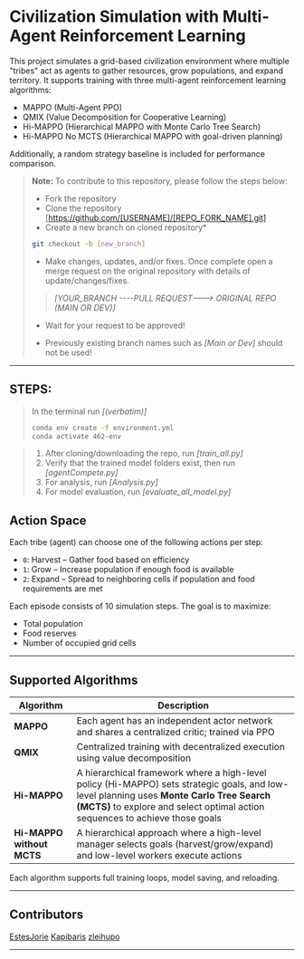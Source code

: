   # Civilization Simulation with Multi-Agent Reinforcement Learning

This project simulates a grid-based civilization environment where multiple "tribes" act as agents to gather resources, grow populations, and expand territory. It supports training with three multi-agent reinforcement learning algorithms:

- MAPPO (Multi-Agent PPO)
- QMIX (Value Decomposition for Cooperative Learning)
- Hi-MAPPO (Hierarchical MAPPO with Monte Carlo Tree Search)
- Hi-MAPPO No MCTS (Hierarchical MAPPO with goal-driven planning)

Additionally, a random strategy baseline is included for performance comparison.

> **Note:** To contribute to this repository, please follow the steps below:
>
> - Fork the repository 
> - Clone the repository [https://github.com/[USERNAME]/[REPO_FORK_NAME].git]
> - Create a new branch on cloned repository* 
>
>```bash 
>git checkout -b [new_branch]
>```
> - Make changes, updates, and/or fixes. Once complete open a merge request on the original repository with details of update/changes/fixes. 
>
>>*[YOUR_BRANCH ----PULL REQUEST---> ORIGINAL REPO (MAIN OR DEV)]*
>
> - Wait for your request to be approved!
>
> * Previously existing branch names such as *[Main or Dev]* should not be used!
---

## STEPS:

> In the terminal run *[(verbatim)]*
> ```bash
>conda env create -f environment.yml
>conda activate 462-env
>```

> 1. After cloning/downloading the repo, run *[train_all.py]*
> 2. Verify that the trained model folders exist, then run *[agentCompete.py]*
> 3. For analysis, run *[Analysis.py]*
> 4. For model evaluation, run *[evaluate_all_model.py]*

## Action Space

Each tribe (agent) can choose one of the following actions per step:

- `0`: Harvest – Gather food based on efficiency  
- `1`: Grow – Increase population if enough food is available  
- `2`: Expand – Spread to neighboring cells if population and food requirements are met  

Each episode consists of 10 simulation steps. The goal is to maximize:

- Total population  
- Food reserves  
- Number of occupied grid cells  

---

## Supported Algorithms

| Algorithm    | Description |
|--------------|-------------|
| **MAPPO**    | Each agent has an independent actor network and shares a centralized critic; trained via PPO |
| **QMIX**     | Centralized training with decentralized execution using value decomposition |
| **Hi-MAPPO** | A hierarchical framework where a high-level policy (Hi-MAPPO) sets strategic goals, and low-level planning uses **Monte Carlo Tree Search (MCTS)** to explore and select optimal action sequences to achieve those goals |
| **Hi-MAPPO without MCTS** | A hierarchical approach where a high-level manager selects goals (harvest/grow/expand) and low-level workers execute actions |

Each algorithm supports full training loops, model saving, and reloading.

--- 
## Contributors

[EstesJorie](https://github.com/EstesJorie)
[Kapibaris](https://github.com/Kapibaris)
[zleihupo](https://github.com/zleihupo)

---
